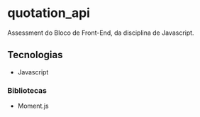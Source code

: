 # quotation_api
Assessment do Bloco de Front-End, da disciplina de Javascript.

## Tecnologias

* Javascript

### Bibliotecas

* Moment.js

